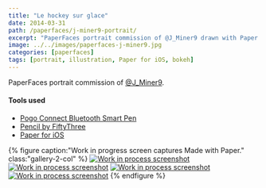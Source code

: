 ```yaml
---
title: "Le hockey sur glace"
date: 2014-03-31
path: /paperfaces/j-miner9-portrait/
excerpt: "PaperFaces portrait commission of @J_Miner9 drawn with Paper for iOS on an iPad."
image: ../../images/paperfaces-j-miner9.jpg
categories: [paperfaces]
tags: [portrait, illustration, Paper for iOS, bokeh]
---
```


PaperFaces portrait commission of [@J_Miner9](https://twitter.com/J_Miner9).

#### Tools used

- [Pogo Connect Bluetooth Smart Pen](https://www.amazon.com/gp/product/B009K448L4/ref=as_li_ss_tl?ie=UTF8&camp=1789&creative=390957&creativeASIN=B009K448L4&linkCode=as2&tag=mademist-20)
- [Pencil by FiftyThree](https://www.amazon.com/FiftyThree-Digital-Stylus-Pencil-iPhone/dp/B01JJBUYR4/ref=as_li_ss_tl?keywords=pencil+53&qid=1550586265&s=gateway&sr=8-3&linkCode=ll1&tag=mademist-20&linkId=0134793cb840affff60f2e45a7f64678&language=en_US)
- [Paper for iOS](https://paper.bywetransfer.com/)

{% figure caption:"Work in progress screen captures Made with Paper." class:"gallery-2-col" %}
[![Work in process screenshot](../../images/paperfaces-j-miner9-process-1-600.jpg)](../../images/paperfaces-j-miner9-process-1-lg.jpg)
[![Work in process screenshot](../../images/paperfaces-j-miner9-process-2-600.jpg)](../../images/paperfaces-j-miner9-process-2-lg.jpg)
[![Work in process screenshot](../../images/paperfaces-j-miner9-process-3-600.jpg)](../../images/paperfaces-j-miner9-process-3-lg.jpg)
[![Work in process screenshot](../../images/paperfaces-j-miner9-process-4-600.jpg)](../../images/paperfaces-j-miner9-process-4-lg.jpg)
{% endfigure %}
